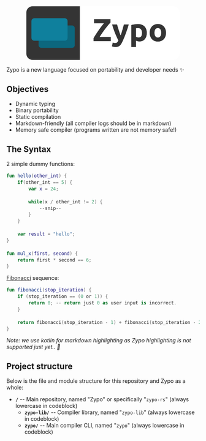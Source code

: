 <div style="text-align:center">
    <img src="banner.png" width="400" style="border-radius:1rem;"/>
</div>

Zypo is a new language focused on portability and developer needs ✨

## Objectives

- Dynamic typing
- Binary portability
- Static compilation
- Markdown-friendly (all compiler logs should be in markdown)
- Memory safe compiler (programs written are not memory safe!)

## The Syntax

2 simple dummy functions:

```kotlin
fun hello(other_int) {
    if(other_int == 5) {
        var x = 24;

        while(x / other_int != 2) {
            --snip--
        }
    }

    var result = "hello";
}

fun mul_x(first, second) {
    return first * second == 6;
}
```

[Fibonacci](https://en.wikipedia.org/wiki/Fibonacci_number) sequence:

```kotlin
fun fibonacci(stop_iteration) {
    if (stop_iteration == (0 or 1)) {
        return 0; -- return just 0 as user input is incorrect.
    }

    return fibonacci(stop_iteration - 1) + fibonacci(stop_iteration - 2);
}
```

*Note: we use kotlin for markdown highlighting as Zypo highlighting is not supported just yet.. 🤞*

## Project structure

Below is the file and module structure for this repository and Zypo as a whole:

- **`/`** -- Main repository, named "Zypo" or specifically "`zypo-rs`" (always lowercase in codeblock)
  - **`zypo-lib/`** -- Compiler library, named "`zypo-lib`" (always lowercase in codeblock)
  - **`zypo/`** -- Main compiler CLI, named "`zypo`" (always lowercase in codeblock)
